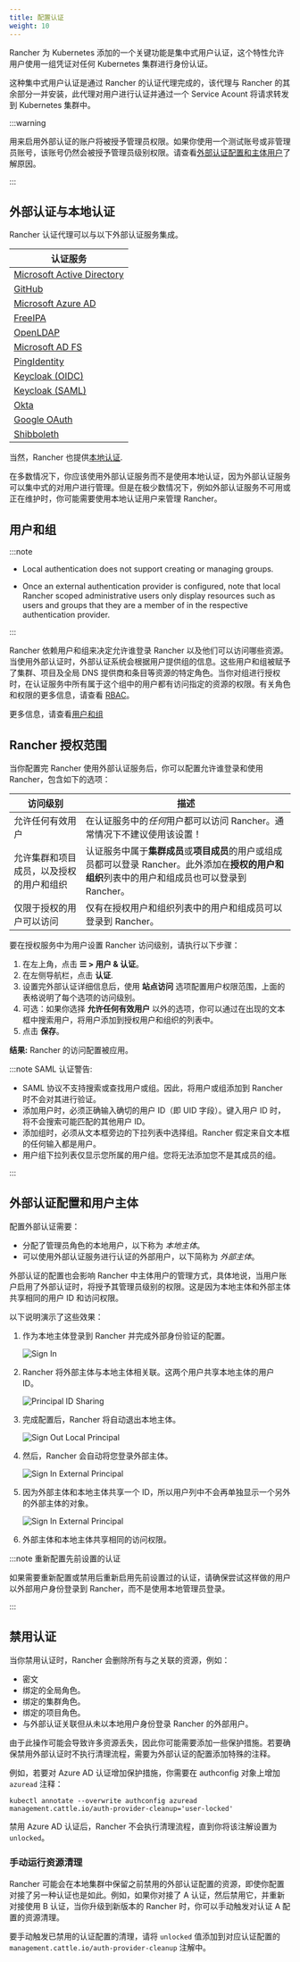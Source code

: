 ```yaml
---
title: 配置认证
weight: 10
---
```


<head>
  <link rel="canonical" href="https://ranchermanager.docs.rancher.com/zh/how-to-guides/new-user-guides/authentication-permissions-and-global-configuration/authentication-config"/>
</head>

Rancher 为 Kubernetes 添加的一个关键功能是集中式用户认证，这个特性允许用户使用一组凭证对任何 Kubernetes 集群进行身份认证。

这种集中式用户认证是通过 Rancher 的认证代理完成的，该代理与 Rancher 的其余部分一并安装，此代理对用户进行认证并通过一个 Service Acount 将请求转发到 Kubernetes 集群中。

:::warning

用来启用外部认证的账户将被授予管理员权限。如果你使用一个测试账号或非管理员账号，该账号仍然会被授予管理员级别权限。请查看[外部认证配置和主体用户](#外部认证配置和用户主体)了解原因。

:::

## 外部认证与本地认证

Rancher 认证代理可以与以下外部认证服务集成。

| 认证服务                                                                                                               |
| ---------------------------------------------------------------------------------------------------------------------- |
| [Microsoft Active Directory](configure-active-directory.md)                                                            |
| [GitHub](configure-github.md)                                                                                          |
| [Microsoft Azure AD](configure-azure-ad.md)                                                                            |
| [FreeIPA](configure-freeipa.md)                                                                                        |
| [OpenLDAP](../configure-openldap/configure-openldap.md)                                                                |
| [Microsoft AD FS](../configure-microsoft-ad-federation-service-saml/configure-microsoft-ad-federation-service-saml.md) |
| [PingIdentity](configure-pingidentity.md)                                                                              |
| [Keycloak (OIDC)](configure-keycloak-oidc.md)                                                                          |
| [Keycloak (SAML)](configure-keycloak-saml.md)                                                                          |
| [Okta](configure-okta-saml.md)                                                                                         |
| [Google OAuth](configure-google-oauth.md)                                                                              |
| [Shibboleth](../configure-shibboleth-saml/configure-shibboleth-saml.md)                                                |

当然，Rancher 也提供[本地认证](create-local-users.md).

在多数情况下，你应该使用外部认证服务而不是使用本地认证，因为外部认证服务可以集中式的对用户进行管理。但是在极少数情况下，例如外部认证服务不可用或正在维护时，你可能需要使用本地认证用户来管理 Rancher。

## 用户和组

:::note

- Local authentication does not support creating or managing groups.

- Once an external authentication provider is configured, note that local Rancher scoped administrative users only display resources such as users and groups that they are a member of in the respective authentication provider.

:::

Rancher 依赖用户和组来决定允许谁登录 Rancher 以及他们可以访问哪些资源。当使用外部认证时，外部认证系统会根据用户提供组的信息。这些用户和组被赋予了集群、项目及全局 DNS 提供商和条目等资源的特定角色。当你对组进行授权时，在认证服务中所有属于这个组中的用户都有访问指定的资源的权限。有关角色和权限的更多信息，请查看 [RBAC](../manage-role-based-access-control-rbac/manage-role-based-access-control-rbac.md)。

更多信息，请查看[用户和组](manage-users-and-groups.md)

## Rancher 授权范围

当你配置完 Rancher 使用外部认证服务后，你可以配置允许谁登录和使用 Rancher，包含如下的选项：

| 访问级别                                 | 描述                                                                                                                                               |
| ---------------------------------------- | -------------------------------------------------------------------------------------------------------------------------------------------------- |
| 允许任何有效用户                         | 在认证服务中的*任何*用户都可以访问 Rancher。通常情况下不建议使用该设置！                                                                           |
| 允许集群和项目成员，以及授权的用户和组织 | 认证服务中属于**集群成员**或**项目成员**的用户或组成员都可以登录 Rancher。此外添加在**授权的用户和组织**列表中的用户和组成员也可以登录到 Rancher。 |
| 仅限于授权的用户可以访问                 | 仅有在授权用户和组织列表中的用户和组成员可以登录到 Rancher。                                                                                       |

要在授权服务中为用户设置 Rancher 访问级别，请执行以下步骤：

1. 在左上角，点击 **☰ > 用户 & 认证**。
1. 在左侧导航栏，点击 **认证**.
1. 设置完外部认证详细信息后，使用 **站点访问** 选项配置用户权限范围，上面的表格说明了每个选项的访问级别。
1. 可选：如果你选择 **允许任何有效用户** 以外的选项，你可以通过在出现的文本框中搜索用户，将用户添加到授权用户和组织的列表中。
1. 点击 **保存**。

**结果:** Rancher 的访问配置被应用。

:::note SAML 认证警告:

- SAML 协议不支持搜索或查找用户或组。因此，将用户或组添加到 Rancher 时不会对其进行验证。
- 添加用户时，必须正确输入确切的用户 ID（即 UID 字段）。键入用户 ID 时，将不会搜索可能匹配的其他用户 ID。
- 添加组时，必须从文本框旁边的下拉列表中选择组。Rancher 假定来自文本框的任何输入都是用户。
- 用户组下拉列表仅显示您所属的用户组。您将无法添加您不是其成员的组。

:::

## 外部认证配置和用户主体

配置外部认证需要：

- 分配了管理员角色的本地用户，以下称为 _本地主体_。
- 可以使用外部认证服务进行认证的外部用户，以下简称为 _外部主体_。

外部认证的配置也会影响 Rancher 中主体用户的管理方式，具体地说，当用户账户启用了外部认证时，将授予其管理员级别的权限。这是因为本地主体和外部主体共享相同的用户 ID 和访问权限。

以下说明演示了这些效果：

1. 作为本地主体登录到 Rancher 并完成外部身份验证的配置。

   ![Sign In](/img/sign-in.png)

2. Rancher 将外部主体与本地主体相关联。这两个用户共享本地主体的用户 ID。

   ![Principal ID Sharing](/img/principal-ID.png)

3. 完成配置后，Rancher 将自动退出本地主体。

   ![Sign Out Local Principal](/img/sign-out-local.png)

4. 然后，Rancher 会自动将您登录外部主体。

   ![Sign In External Principal](/img/sign-in-external.png)

5. 因为外部主体和本地主体共享一个 ID，所以用户列中不会再单独显示一个另外的外部主体的对象。

   ![Sign In External Principal](/img/users-page.png)

6. 外部主体和本地主体共享相同的访问权限。

:::note 重新配置先前设置的认证

如果需要重新配置或禁用后重新启用先前设置过的认证，请确保尝试这样做的用户以外部用户身份登录到 Rancher，而不是使用本地管理员登录。

:::

## 禁用认证

当你禁用认证时，Rancher 会删除所有与之关联的资源，例如：

- 密文
- 绑定的全局角色。
- 绑定的集群角色。
- 绑定的项目角色。
- 与外部认证关联但从未以本地用户身份登录 Rancher 的外部用户。

由于此操作可能会导致许多资源丢失，因此你可能需要添加一些保护措施。若要确保禁用外部认证时不执行清理流程，需要为外部认证的配置添加特殊的注释。

例如，若要对 Azure AD 认证增加保护措施，你需要在 authconfig 对象上增加 `azuread` 注释：

`kubectl annotate --overwrite authconfig azuread management.cattle.io/auth-provider-cleanup='user-locked'`

禁用 Azure AD 认证后，Rancher 不会执行清理流程，直到你将该注解设置为 `unlocked`。

### 手动运行资源清理

Rancher 可能会在本地集群中保留之前禁用的外部认证配置的资源，即使你配置对接了另一种认证也是如此。例如，如果你对接了 A 认证，然后禁用它，并重新对接使用 B 认证，当你升级到新版本的 Rancher 时，你可以手动触发对认证 A 配置的资源清理。

要手动触发已禁用的认证配置的清理，请将 `unlocked` 值添加到对应认证配置的 `management.cattle.io/auth-provider-cleanup` 注解中。
